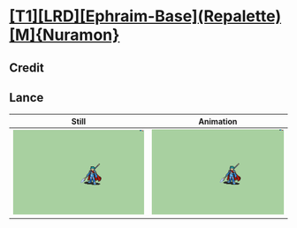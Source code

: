 # [\[T1\]\[LRD\]\[Ephraim-Base\]\(Repalette\)\[M\]{Nuramon}](../)

## Credit


	
## Lance

| Still | Animation |
| :---: | :-------: |
| ![Lance still](./Lance_000.png) | ![Lance animation](./Lance.gif) |
